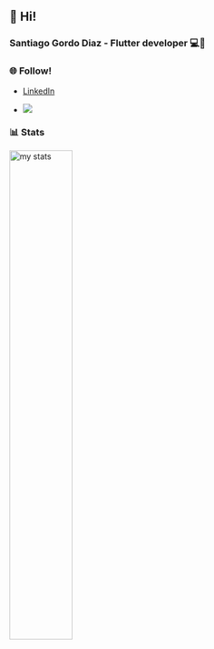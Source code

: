 ## 👋 Hi!

### Santiago Gordo Diaz - Flutter developer 💻📲


### 🌐 Follow!  

- [LinkedIn](https://www.linkedin.com/in/santiago-gordo-diaz-760b7a101/)

 - ![](https://komarev.com/ghpvc/?username=santi-gd)

### 📊 Stats  
<img alt="my stats" align="left" width="47%" src="https://github-readme-stats.vercel.app/api?username=santi-gd"/>  







